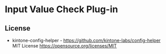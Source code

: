 # Input Value Check Plug-in

## License

* kintone-config-helper - https://github.com/kintone-labs/config-helper  
  MIT License https://opensource.org/licenses/MIT
